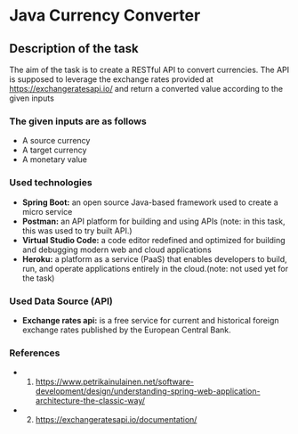 # Java Currency Converter

## Description of the task
The aim of the task is to create a RESTful API to convert currencies. The API is supposed to leverage the exchange rates provided at https://exchangeratesapi.io/ and return a converted value according to the given inputs

### The given inputs are as follows
*  A source currency
*  A target currency
*  A monetary value

### Used technologies
* **Spring Boot:** an open source Java-based framework used to create a micro service
* **Postman:** an API platform for building and using APIs (note: in this task, this was used to try built API.)
* **Virtual Studio Code:** a code editor redefined and optimized for building and debugging modern web and cloud applications
* **Heroku:** a platform as a service (PaaS) that enables developers to build, run, and operate applications entirely in the cloud.(note: not used yet for the task)

### Used Data Source (API)
* **Exchange rates api:** is a free service for current and historical foreign exchange rates published by the European Central Bank.


### References
* 1. https://www.petrikainulainen.net/software-development/design/understanding-spring-web-application-architecture-the-classic-way/
* 2. https://exchangeratesapi.io/documentation/

